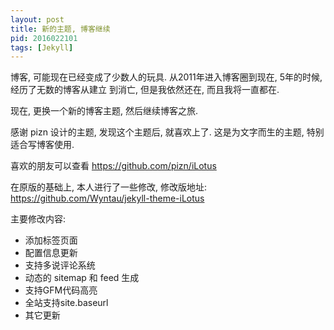```yaml
---
layout: post
title: 新的主题, 博客继续
pid: 2016022101
tags: [Jekyll]
---
```


博客, 可能现在已经变成了少数人的玩具. 从2011年进入博客圈到现在, 5年的时候, 经历了无数的博客从建立
到消亡, 但是我依然还在, 而且我将一直都在.

现在, 更换一个新的博客主题, 然后继续博客之旅.

感谢 pizn 设计的主题, 发现这个主题后, 就喜欢上了. 这是为文字而生的主题, 特别适合写博客使用.

喜欢的朋友可以查看 <https://github.com/pizn/iLotus>

在原版的基础上, 本人进行了一些修改, 修改版地址: <https://github.com/Wyntau/jekyll-theme-iLotus>

主要修改内容:

- 添加标签页面
- 配置信息更新
- 支持多说评论系统
- 动态的 sitemap 和 feed 生成
- 支持GFM代码高亮
- 全站支持site.baseurl
- 其它更新
